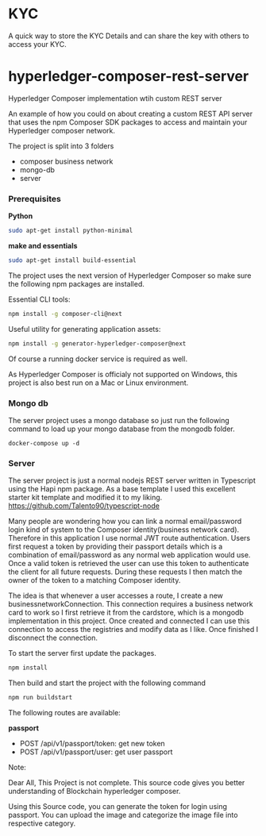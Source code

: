 # KYC
A quick way to store the KYC Details and can share the key with others to access your KYC.
# hyperledger-composer-rest-server
Hyperledger Composer implementation wtih custom REST server

An example of how you could on about creating a custom REST API server that uses the npm Composer SDK packages to access and maintain your Hyperledger composer network.  



The project is split into 3 folders

- composer business network
- mongo-db
- server

### Prerequisites

**Python**

``` bash
sudo apt-get install python-minimal
```

**make and essentials**
```bash
sudo apt-get install build-essential
```

The project uses the next version of Hyperledger Composer so make sure the following npm packages are installed.

Essential CLI tools:

``` bash
npm install -g composer-cli@next
```

Useful utility for generating application assets:

``` bash
npm install -g generator-hyperledger-composer@next
```

Of course a running docker service is required as well.

As Hyperledger Composer is officialy not supported on Windows, this project is also best run on a Mac or Linux environment.


### Mongo db

The server project uses a mongo database so just run the following command to load up your mongo database from the mongodb folder.

`docker-compose up -d`

### Server

The server project is just a normal nodejs REST server written in Typescript using the Hapi npm package.  As a base template I used this excellent starter kit template and modified it to my liking. https://github.com/Talento90/typescript-node


Many people are wondering how you can link a normal email/password login kind of system to the Composer identity(business network card).  Therefore in this application I use normal JWT route authentication.   Users first request a token by providing their passport details which is a combination of email/password as any normal web application would use. Once a valid token is retrieved the user can use this token to authenticate the client for all future requests.  During these requests I then match the owner of the token to a matching Composer identity.


The idea is that whenever a user accesses a route, I create a new businessnetworkConnection.  This connection requires a business network card to work so I first retrieve it from the cardstore, which is a mongodb implementation in this project.
Once created and connected I can use this connection to access the registries and modify data as I like.  Once finished I disconnect the connection.


To start the server first update the packages.

``` bash
npm install
```

Then build and start the project with the following command

``` bash
npm run buildstart
```

The following routes are available:

**passport**

- POST /api/v1/passport/token:  get new token
- POST /api/v1/passport/user:  get user passport

Note:

Dear All, This Project is not complete. This source code gives you better understanding of Blockchain hyperledger composer.

Using this Source code, you can generate the token for login using passport. You can upload the image and categorize the image file into respective category.

